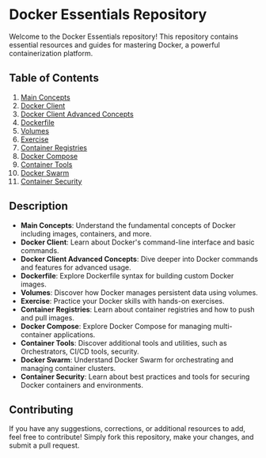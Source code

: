# Docker Essentials Repository

Welcome to the Docker Essentials repository! This repository contains essential resources and guides for mastering Docker, a powerful containerization platform.

## Table of Contents

1. [Main Concepts](01_Main_Concepts.md)
2. [Docker Client](02_Docker_Client.md)
3. [Docker Client Advanced Concepts](03_Docker_Client_Advanced_Concepts.md)
4. [Dockerfile](04_Dockerfile.md)
5. [Volumes](05_Volumes.md)
6. [Exercise](06_Exercise.md)
7. [Container Registries](07_Container_Registries.md)
8. [Docker Compose](08_Docker_Compose.md)
9. [Container Tools](09_Container_Tools.md)
10. [Docker Swarm](10_Docker_Swarm.md)
11. [Container Security](11_Container_Security.md)

## Description

- **Main Concepts**: Understand the fundamental concepts of Docker including images, containers, and more.
- **Docker Client**: Learn about Docker's command-line interface and basic commands.
- **Docker Client Advanced Concepts**: Dive deeper into Docker commands and features for advanced usage.
- **Dockerfile**: Explore Dockerfile syntax for building custom Docker images.
- **Volumes**: Discover how Docker manages persistent data using volumes.
- **Exercise**: Practice your Docker skills with hands-on exercises.
- **Container Registries**: Learn about container registries and how to push and pull images.
- **Docker Compose**: Explore Docker Compose for managing multi-container applications.
- **Container Tools**: Discover additional tools and utilities, such as Orchestrators, CI/CD tools, security.
- **Docker Swarm**: Understand Docker Swarm for orchestrating and managing container clusters.
- **Container Security**: Learn about best practices and tools for securing Docker containers and environments.

## Contributing

If you have any suggestions, corrections, or additional resources to add, feel free to contribute! Simply fork this repository, make your changes, and submit a pull request.
